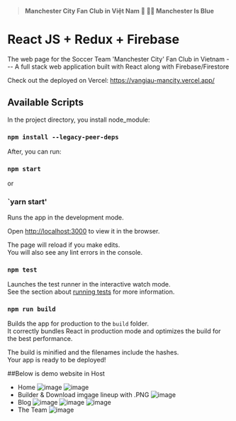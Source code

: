 > **Manchester City Fan Club in Việt Nam 💙 💙💙 Manchester Is Blue**

# React JS + Redux + Firebase
The web page for the Soccer Team 'Manchester City' Fan Club in Vietnam --- A full stack web application built with React along with Firebase/Firestore

Check out the deployed on Vercel: https://vangiau-mancity.vercel.app/


## Available Scripts

In the project directory, you install node_module:
### `npm install --legacy-peer-deps`

After, you can run:
### `npm start`
or
### `yarn start'
Runs the app in the development mode.<br>

Open [http://localhost:3000](http://localhost:3000) to view it in the browser.

The page will reload if you make edits.<br>
You will also see any lint errors in the console.

### `npm test`

Launches the test runner in the interactive watch mode.<br>
See the section about [running tests](#running-tests) for more information.

### `npm run build`

Builds the app for production to the `build` folder.<br>
It correctly bundles React in production mode and optimizes the build for the best performance.

The build is minified and the filenames include the hashes.<br>
Your app is ready to be deployed!

##Below is demo website in Host

- Home
![image](https://user-images.githubusercontent.com/75024999/133470022-cc7fb958-2607-4164-9d0c-e5c9d2c68377.png)
![image](https://user-images.githubusercontent.com/75024999/133471133-3cf76f66-f3c1-419e-9131-4fea5518b75b.png)
- Builder & Download imgage lineup with .PNG
![image](https://user-images.githubusercontent.com/75024999/133471491-d3635dd8-1fb4-4b28-9df3-8bfc7fffd094.png)
- Blog
![image](https://user-images.githubusercontent.com/75024999/133471976-e7899ebb-c6ba-4dc9-aa10-632b9dacc6aa.png)
![image](https://user-images.githubusercontent.com/75024999/133472039-def7e51e-1df6-4b24-8ddd-80f6996b43f9.png)
![image](https://user-images.githubusercontent.com/75024999/133472145-1eabab7c-02b4-4ae7-9913-17429deb028d.png)
- The Team
![image](https://user-images.githubusercontent.com/75024999/133472283-434421a5-b0b5-40cd-8cd6-53d43ca5605d.png)



